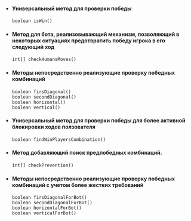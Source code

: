 - #### Универсальный метод для проверки победы
      boolean isWin()
 
- #### Метод для бота, реализовывающий механизм, позволяющий в некоторых ситуациях предотвратить победу игрока в его следующий ход
      int[] checkHumansMoves()
 
- #### Методы непосредственно реализующие проверку победных комбинаций
      boolean firsDiagonal()
      boolean secondDiagonal()
      boolean horizontal()
      boolean vertical() 

- #### Универсальный метод для проверки победы для более активной блокировки ходов ползователя
      boolean findWinPlayersCombination()

- #### Метод добавляющий поиск предпобедных комбинаций.
      int[] checkPrevention()
 
- #### Методы непосредственно реализующие проверку победных комбинаций с учетом более жестких требований
      boolean firsDiagonalForBot()
      boolean secondDiagonalForBot()
      boolean horizontalForBot()
      boolean verticalForBot()